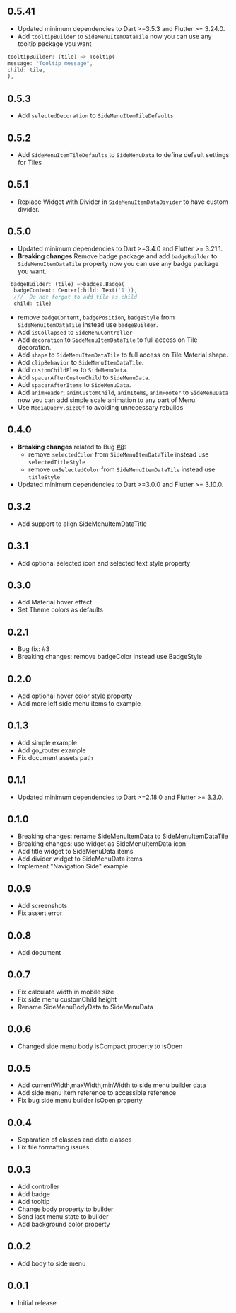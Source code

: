 ## 0.5.41
* Updated minimum dependencies to Dart >=3.5.3 and Flutter >= 3.24.0.
* Add `tooltipBuilder` to `SideMenuItemDataTile` now you can use any tooltip package you want
``` dart
tooltipBuilder: (tile) => Tooltip(
message: "Tooltip message",
child: tile,
),
```

## 0.5.3
* Add `selectedDecoration` to `SideMenuItemTileDefaults`

## 0.5.2
* Add `SideMenuItemTileDefaults` to `SideMenuData` to define default settings for Tiles

## 0.5.1
* Replace Widget with Divider in `SideMenuItemDataDivider` to have custom divider.

## 0.5.0
* Updated minimum dependencies to Dart >=3.4.0 and Flutter >= 3.21.1.
* **Breaking changes** Remove badge package and add `badgeBuilder` to `SideMenuItemDataTile` property now you can use any badge package you want.
``` dart
 badgeBuilder: (tile) =>badges.Badge(
  badgeContent: Center(child: Text('1')),
  ///  Do not forgot to add tile as child
  child: tile) 
```
  * remove `badgeContent`, `badgePosition`, `badgeStyle` from `SideMenuItemDataTile` instead use `badgeBuilder`.
* Add `isCollapsed` to `SideMenuController`
* Add `decoration` to `SideMenuItemDataTile` to full access on Tile decoration. 
* Add `shape` to `SideMenuItemDataTile` to full access on Tile Material shape. 
* Add `clipBehavior` to `SideMenuItemDataTile`.
* Add `customChildFlex` to `SideMenuData`.
* Add `spacerAfterCustomChild` to `SideMenuData`.
* Add `spacerAfterItems` to `SideMenuData`.
* Add `animHeader`, `animCustomChild`, `animItems`, `animFooter` to `SideMenuData` now you can add simple scale animation to any part of Menu.
* Use `MediaQuery.sizeOf` to avoiding unnecessary rebuilds

## 0.4.0
* **Breaking changes** related to Bug [#8](https://github.com/resfandiari/flutter_side_menu/issues/8): 
  * remove `selectedColor` from `SideMenuItemDataTile` instead use `selectedTitleStyle`
  * remove `unSelectedColor` from `SideMenuItemDataTile` instead use `titleStyle`
* Updated minimum dependencies to Dart >=3.0.0 and Flutter >= 3.10.0.

## 0.3.2
* Add support to align SideMenuItemDataTitle

## 0.3.1
* Add optional selected icon and selected text style property

## 0.3.0
* Add Material hover effect 
* Set Theme colors as defaults

## 0.2.1
* Bug fix: #3
* Breaking changes: remove badgeColor instead use BadgeStyle

## 0.2.0
* Add optional hover color style property
* Add more left side menu items to example

## 0.1.3
* Add simple example
* Add go_router example
* Fix document assets path

## 0.1.1
* Updated minimum dependencies to Dart >=2.18.0 and Flutter >= 3.3.0.

## 0.1.0
* Breaking changes: rename SideMenuItemData to SideMenuItemDataTile
* Breaking changes: use widget as SideMenuItemData icon
* Add title widget to SideMenuData items
* Add divider widget to SideMenuData items
* Implement "Navigation Side" example

## 0.0.9
* Add screenshots
* Fix assert error

## 0.0.8
* Add document

## 0.0.7
* Fix calculate width in mobile size
* Fix side menu customChild height
* Rename SideMenuBodyData to SideMenuData

## 0.0.6
* Changed side menu body isCompact property to isOpen

## 0.0.5
* Add currentWidth,maxWidth,minWidth to side menu builder data
* Add side menu item reference to accessible reference
* Fix bug side menu builder isOpen property

## 0.0.4
* Separation of classes and data classes
* Fix file formatting issues

## 0.0.3
* Add controller
* Add badge
* Add tooltip
* Change body property to builder
* Send last menu state to builder
* Add background color property

## 0.0.2
*  Add body to side menu

## 0.0.1
*  Initial release
